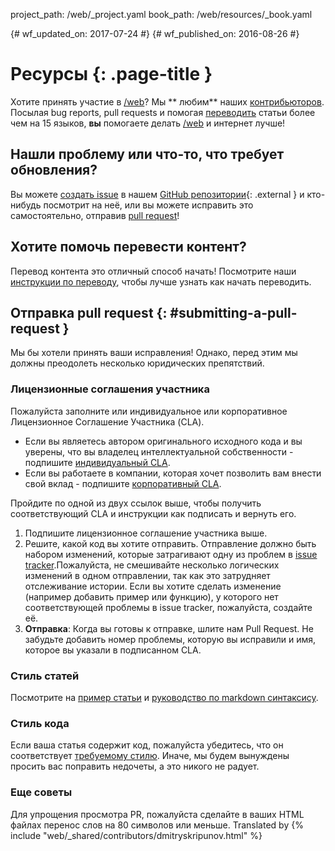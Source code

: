 project_path: /web/_project.yaml
book_path: /web/resources/_book.yaml

{# wf_updated_on: 2017-07-24 #} {# wf_published_on: 2016-08-26 #}

# Ресурсы {: .page-title }

Хотите принять участие в [/web](/web/)? Мы ** любим** наших
[контрибьюторов](contributors). Посылая bug reports, pull requests и помогая
[переводить](translations) статьи более чем на 15 языков, **вы** помогаете
делать [/web](/web/) и интернет лучше!

## Нашли проблему или что-то, что требует обновления?

Вы можете [создать issue](https://github.com/Google/WebFundamentals/issues) в
нашем [GitHub репозитории](https://github.com/Google/WebFundamentals/){:
.external } и кто-нибудь посмотрит на неё, или вы можете исправить это
самостоятельно, отправив [pull request](#submitting-a-pull-request)!

## Хотите помочь перевести контент?

Перевод контента это отличный способ начать! Посмотрите наши [инструкции по
переводу](translations), чтобы лучше узнать как начать переводить.

## Отправка pull request {: #submitting-a-pull-request }

Мы бы хотели принять ваши исправления! Однако, перед этим мы должны преодолеть
несколько юридических препятствий.

### Лицензионные соглашения участника

Пожалуйста заполните или индивидуальное или корпоративное Лицензионное
Соглашение Участника (CLA).

- Если вы являетесь автором оригинального исходного кода и вы уверены, что вы
владелец интеллектуальной собственности - подпишите [индивидуальный
CLA](/open-source/cla/individual).
- Если вы работаете в компании, которая хочет позволить вам внести свой вклад -
подпишите [корпоративный CLA](/open-source/cla/corporate).

Пройдите по одной из двух ссылок выше, чтобы получить соответствующий CLA и
инструкции как подписать и вернуть его.

1. Подпишите лицензионное соглашение участника выше.
2. Решите, какой код вы хотите отправить. Отправление должно быть набором
изменений, которые затрагивают одну из проблем в [issue
tracker](https://github.com/Google/WebFundamentals/issues).Пожалуйста, не
смешивайте несколько логических изменений в одном отправлении, так как это
затрудняет отслеживание истории. Если вы хотите сделать изменение (например
добавить пример или функцию), у которого нет соответствующей проблемы в issue
tracker, пожалуйста, создайте её.
3. **Отправка**: Когда вы готовы к отправке, шлите нам Pull Request. Не забудьте
добавить номер проблемы, которую вы исправили и имя, которое вы указали в
подписанном CLA.

### Стиль статей

Посмотрите на [пример статьи](writing-an-article) и [руководство по markdown
синтаксису](markdown-syntax).

### Стиль кода

Если ваша статья содержит код, пожалуйста убедитесь, что он соответствует
[требуемому стилю](https://google.github.io/styleguide/javascriptguide.xml).
Иначе, мы будем вынуждены просить вас поправить недочеты, а это никого не
радует.

### Еще советы

Для упрощения просмотра PR, пожалуйста сделайте в ваших HTML файлах перенос слов
на 80 символов или меньше.   Translated by {% include
"web/_shared/contributors/dmitryskripunov.html" %}
